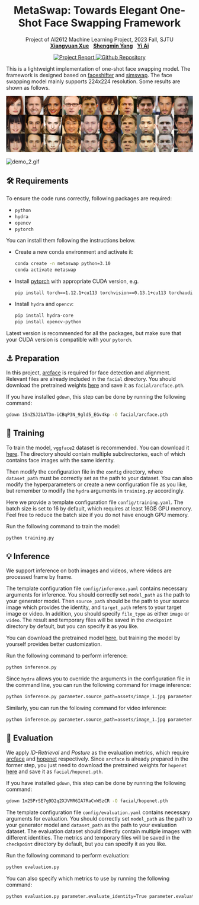 <h1 align="center">
MetaSwap: Towards Elegant One-Shot Face Swapping Framework
</h1>
<p align="center">
    Project of AI2612 Machine Learning Project, 2023 Fall, SJTU
    <br />
    <a href="https://github.com/xxyQwQ"><strong>Xiangyuan Xue</strong></a>
    &nbsp;
    <a href="https://github.com/YsmmsY"><strong>Shengmin Yang</strong></a>
    &nbsp;
    <a href="https://github.com/Ark-ike"><strong>Yi Ai</strong></a>
    <br />
</p>
<p align="center">
    <a href='assets/report.pdf'> <img alt='Project Report' src='https://img.shields.io/badge/Project-Report-green?style=flat&logo=googlescholar&logoColor=green'> </a>
    <a href="https://github.com/xxyQwQ/metaswap"> <img alt="Github Repository" src="https://img.shields.io/badge/Github-Repository-blue?logo=github&logoColor=blue"> </a>
</p>

This is a lightweight implementation of one-shot face swapping model. The framework is designed based on [faceshifter](https://arxiv.org/pdf/1912.13457.pdf) and [simswap](https://arxiv.org/pdf/2106.06340.pdf). The face swapping model mainly supports 224x224 resolution. Some results are shown as follows.

![demo_1.jpg](./assets/demo_1.jpg)

![demo_2.gif](./assets/demo_2.gif)

## 🛠️ Requirements

To ensure the code runs correctly, following packages are required:

* `python`
* `hydra`
* `opencv`
* `pytorch`

You can install them following the instructions below.

* Create a new conda environment and activate it:
  
    ```bash
    conda create -n metaswap python=3.10
    conda activate metaswap
    ```

* Install [pytorch](https://pytorch.org/get-started/previous-versions/) with appropriate CUDA version, e.g.
  
    ```bash
    pip install torch==1.12.1+cu113 torchvision==0.13.1+cu113 torchaudio==0.12.1 --extra-index-url https://download.pytorch.org/whl/cu113
    ```

* Install `hydra` and `opencv`:
  
    ```bash
    pip install hydra-core
    pip install opencv-python
    ```

Latest version is recommended for all the packages, but make sure that your CUDA version is compatible with your `pytorch`.

## ⚓ Preparation

In this project, [arcface](https://github.com/TreB1eN/InsightFace_Pytorch) is required for face detection and alignment. Relevant files are already included in the `facial` directory. You should download the pretrained weights [here](https://drive.google.com/file/d/15nZSJ2bAT3m-iCBqP3N_9gld5_EGv4kp/view) and save it as `facial/arcface.pth`.

If you have installed `gdown`, this step can be done by running the following command:
```bash
gdown 15nZSJ2bAT3m-iCBqP3N_9gld5_EGv4kp -O facial/arcface.pth
```

## 🚀 Training

To train the model, `vggface2` dataset is recommended. You can download it [here](https://drive.google.com/file/d/19pWvdEHS-CEG6tW3PdxdtZ5QEymVjImc/view). The directory should contain multiple subdirectories, each of which contains face images with the same identity.

Then modify the configuration file in the `config` directory, where `dataset_path` must be correctly set as the path to your dataset. You can also modify the hyperparameters or create a new configuration file as you like, but remember to modify the `hydra` arguments in `training.py` accordingly.

Here we provide a template configuration file `config/training.yaml`. The batch size is set to 16 by default, which requires at least 16GB GPU memory. Feel free to reduce the batch size if you do not have enough GPU memory.

Run the following command to train the model:

```bash
python training.py
```

## 💡 Inference

We support inference on both images and videos, where videos are processed frame by frame.

The template configuration file `config/inference.yaml` contains necessary arguments for inference. You should correctly set `model_path` as the path to your generator model. Then `source_path` should be the path to your source image which provides the identity, and `target_path` refers to your target image or video. In addition, you should specify `file_type` as either `image` or `video`. The result and temporary files will be saved in the `checkpoint` directory by default, but you can specify it as you like.

You can download the pretrained model [here](https://pan.baidu.com/s/1GFcsw2bZ95aqfCuMh-WYEg?pwd=1024), but training the model by yourself provides better customization.

Run the following command to perform inference:

```bash
python inference.py
```

Since `hydra` allows you to override the arguments in the configuration file in the command line, you can run the following command for image inference:

```bash
python inference.py parameter.source_path=assets/image_1.jpg parameter.target_path=assets/image_2.jpg parameter.file_type=image
```

Similarly, you can run the following command for video inference:

```bash
python inference.py parameter.source_path=assets/image_1.jpg parameter.target_path=assets/video_1.mp4 parameter.file_type=video
```

## 💯 Evaluation

We apply *ID-Retrieval* and *Posture* as the evaluation metrics, which require [arcface](https://github.com/TreB1eN/InsightFace_Pytorch) and [hopenet](https://github.com/natanielruiz/deep-head-pose) respectively. Since `arcface` is already prepared in the former step, you just need to download the pretrained weights for `hopenet` [here](https://drive.google.com/file/d/1m25PrSE7g9D2q2XJVMR6IA7RaCvWSzCR/view) and save it as `facial/hopenet.pth`.

If you have installed `gdown`, this step can be done by running the following command:
```bash
gdown 1m25PrSE7g9D2q2XJVMR6IA7RaCvWSzCR -O facial/hopenet.pth
```

The template configuration file `config/evaluation.yaml` contains necessary arguments for evaluation. You should correctly set `model_path` as the path to your generator model and `dataset_path` as the path to your evaluation dataset. The evaluation dataset should directly contain multiple images with different identities. The metrics and temporary files will be saved in the `checkpoint` directory by default, but you can specify it as you like.

Run the following command to perform evaluation:

```bash
python evaluation.py
```

You can also specify which metrics to use by running the following command:

```bash
python evaluation.py parameter.evaluate_identity=True parameter.evaluate_posture=True
```
